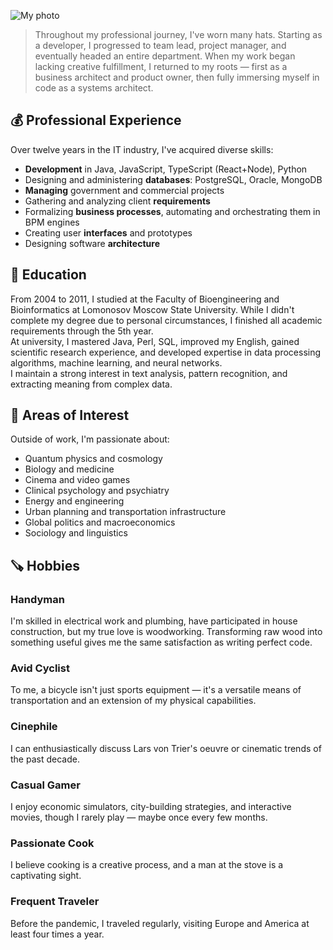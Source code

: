 ![My photo](/images/userpic.jpg)

> Throughout my professional journey, I've worn many hats. Starting as a developer, I progressed to team lead, project manager, and eventually headed an entire department. When my work began lacking creative fulfillment, I returned to my roots — first as a business architect and product owner, then fully immersing myself in code as a systems architect.

## 💰 Professional Experience

Over twelve years in the IT industry, I've acquired diverse skills:

- **Development** in Java, JavaScript, TypeScript (React+Node), Python
- Designing and administering **databases**: PostgreSQL, Oracle, MongoDB
- **Managing** government and commercial projects
- Gathering and analyzing client **requirements**
- Formalizing **business processes**, automating and orchestrating them in BPM engines
- Creating user **interfaces** and prototypes
- Designing software **architecture**

## 🧬 Education

From 2004 to 2011, I studied at the Faculty of Bioengineering and Bioinformatics at Lomonosov Moscow State University. While I didn't complete my degree due to personal circumstances, I finished all academic requirements through the 5th year.  
At university, I mastered Java, Perl, SQL, improved my English, gained scientific research experience, and developed expertise in data processing algorithms, machine learning, and neural networks.  
I maintain a strong interest in text analysis, pattern recognition, and extracting meaning from complex data.

## 📖 Areas of Interest

Outside of work, I'm passionate about:

- Quantum physics and cosmology
- Biology and medicine
- Cinema and video games
- Clinical psychology and psychiatry
- Energy and engineering
- Urban planning and transportation infrastructure
- Global politics and macroeconomics
- Sociology and linguistics

## 🪚 Hobbies

### Handyman

I'm skilled in electrical work and plumbing, have participated in house construction, but my true love is woodworking. Transforming raw wood into something useful gives me the same satisfaction as writing perfect code.

### Avid Cyclist

To me, a bicycle isn't just sports equipment — it's a versatile means of transportation and an extension of my physical capabilities.

### Cinephile

I can enthusiastically discuss Lars von Trier's oeuvre or cinematic trends of the past decade.

### Casual Gamer

I enjoy economic simulators, city-building strategies, and interactive movies, though I rarely play — maybe once every few months.

### Passionate Cook

I believe cooking is a creative process, and a man at the stove is a captivating sight.

### Frequent Traveler

Before the pandemic, I traveled regularly, visiting Europe and America at least four times a year.